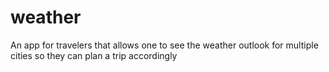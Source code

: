 # weather
An app for travelers that allows one to see the weather outlook for multiple cities so they can plan a trip accordingly
